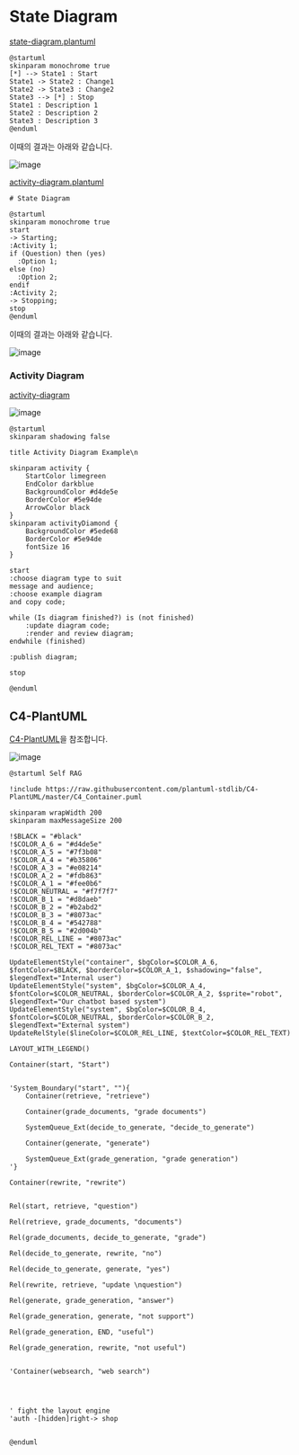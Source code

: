 # State Diagram

[state-diagram.plantuml](https://github.com/joelparkerhenderson/plantuml-examples/blob/master/doc/state-diagram/state-diagram.plantuml.txt)

```text
@startuml
skinparam monochrome true
[*] --> State1 : Start
State1 -> State2 : Change1
State2 -> State3 : Change2
State3 --> [*] : Stop
State1 : Description 1
State2 : Description 2
State3 : Description 3
@enduml
```

이때의 결과는 아래와 같습니다.

![image](https://github.com/user-attachments/assets/be9ea374-6641-44a6-98f9-db569f2ec411)


[activity-diagram.plantuml](https://github.com/joelparkerhenderson/plantuml-examples/blob/master/doc/activity-diagram/activity-diagram.plantuml.txt)

```text
# State Diagram

@startuml
skinparam monochrome true
start
-> Starting;
:Activity 1;
if (Question) then (yes)
  :Option 1;
else (no)
  :Option 2;
endif
:Activity 2;
-> Stopping;
stop
@enduml
```

이때의 결과는 아래와 같습니다.

![image](https://github.com/user-attachments/assets/f6832e19-315b-4cec-8631-9885a003fecd)

### Activity Diagram

[activity-diagram](https://github.com/mattjhayes/PlantUML-Examples/blob/master/docs/Misc/BlogSource/activity-diagram.txt)

![image](https://github.com/user-attachments/assets/b7386a41-40f2-4a54-9285-553c72922158)

```text
@startuml
skinparam shadowing false

title Activity Diagram Example\n

skinparam activity {
    StartColor limegreen
    EndColor darkblue
    BackgroundColor #d4de5e
    BorderColor #5e94de
    ArrowColor black
}
skinparam activityDiamond {
    BackgroundColor #5ede68
    BorderColor #5e94de
    fontSize 16
}

start
:choose diagram type to suit 
message and audience;
:choose example diagram
and copy code;

while (Is diagram finished?) is (not finished)
    :update diagram code;
    :render and review diagram;
endwhile (finished)

:publish diagram;

stop

@enduml
```

## C4-PlantUML

[C4-PlantUML](https://github.com/plantuml-stdlib/C4-PlantUML)을 참조합니다.

![image](https://github.com/user-attachments/assets/f77820fb-9391-4af1-bfef-7b24e91bc791)


```text
@startuml Self RAG

!include https://raw.githubusercontent.com/plantuml-stdlib/C4-PlantUML/master/C4_Container.puml

skinparam wrapWidth 200
skinparam maxMessageSize 200

!$BLACK = "#black"
!$COLOR_A_6 = "#d4de5e"
!$COLOR_A_5 = "#7f3b08"
!$COLOR_A_4 = "#b35806"
!$COLOR_A_3 = "#e08214"
!$COLOR_A_2 = "#fdb863"
!$COLOR_A_1 = "#fee0b6"
!$COLOR_NEUTRAL = "#f7f7f7"
!$COLOR_B_1 = "#d8daeb"
!$COLOR_B_2 = "#b2abd2"
!$COLOR_B_3 = "#8073ac"
!$COLOR_B_4 = "#542788"
!$COLOR_B_5 = "#2d004b"
!$COLOR_REL_LINE = "#8073ac"
!$COLOR_REL_TEXT = "#8073ac"

UpdateElementStyle("container", $bgColor=$COLOR_A_6, $fontColor=$BLACK, $borderColor=$COLOR_A_1, $shadowing="false", $legendText="Internal user")
UpdateElementStyle("system", $bgColor=$COLOR_A_4, $fontColor=$COLOR_NEUTRAL, $borderColor=$COLOR_A_2, $sprite="robot", $legendText="Our chatbot based system")
UpdateElementStyle("system", $bgColor=$COLOR_B_4, $fontColor=$COLOR_NEUTRAL, $borderColor=$COLOR_B_2, $legendText="External system")
UpdateRelStyle($lineColor=$COLOR_REL_LINE, $textColor=$COLOR_REL_TEXT)

LAYOUT_WITH_LEGEND()

Container(start, "Start")


'System_Boundary("start", ""){
    Container(retrieve, "retrieve")
    
    Container(grade_documents, "grade documents")

    SystemQueue_Ext(decide_to_generate, "decide_to_generate")

    Container(generate, "generate")

    SystemQueue_Ext(grade_generation, "grade generation")
'}

Container(rewrite, "rewrite")


Rel(start, retrieve, "question")

Rel(retrieve, grade_documents, "documents")

Rel(grade_documents, decide_to_generate, "grade")

Rel(decide_to_generate, rewrite, "no")

Rel(decide_to_generate, generate, "yes")

Rel(rewrite, retrieve, "update \nquestion")

Rel(generate, grade_generation, "answer")

Rel(grade_generation, generate, "not support")

Rel(grade_generation, END, "useful")

Rel(grade_generation, rewrite, "not useful")


'Container(websearch, "web search")




' fight the layout engine
'auth -[hidden]right-> shop


@enduml
```
